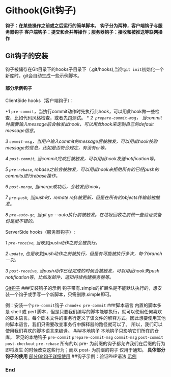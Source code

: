 # Githook(Git钩子)
**钩子：在某些操作之前或之后运行的简单脚本。**
**钩子分为两种，客户端钩子与服务器钩子**
**客户端钩子：提交和合并等操作；服务器钩子：接收和被推送等联网操作**

## Git钩子的安装

钩子被储存在Git目录下的hooks子目录下（.git/hooks),当你`git init`初始化一个新库时，git会自动生成一些示例脚本。
#### 部分示例钩子
ClientSide hooks（客户端钩子）：

*1 `pre-commit`，当执行commit动作时先执行此hook，可以用此hook做一些检查，比如代码风格检查，或者先跑测试。
*
*2` prepare-commit-msg`， 当commit时需要输入message前会触发此hook，可以用此hook来定制自己的default message信息*。

*3 `commit-msg`，当用户输入commit的message后被触发，可以用此hook校验message的信息，比如是否符合规定，有没有cr等。*

*4 `post-commit`, 当commit完成后被触发，可以用此hook发送notification等。*

*5 `pre-rebase`, rebase之前会被触发，可以用此hook来拒绝所有的已经push的commits进行rebase操作。*

*6 `post-merge`, 当merge成功后，会触发此hook。*

*7 `pre-push`, 当push时，remote refs被更新，但是在所有的objects传输前被触发。*

*8 `pre-auto-gc`, 当git gc --auto执行前被触发。在垃圾回收之前做一些验证或备份是挺不错的。*

ServerSide hooks（服务器钩子）:

*1 `pre-receive`, 当收到push动作之前会被执行。*

*2 `update`, 也是收到push动作之前被执行，但是有可能被执行多次，每个branch一次。*

*3 `post-receive`, 当push动作已经完成的时候会被触发，可以用此hook来push notification等，比如发邮件，通知持续构建服务器等。*

[Git钩子](http://https://www.git-scm.com/book/zh/v2/%E8%87%AA%E5%AE%9A%E4%B9%89-Git-Git-%E9%92%A9%E5%AD%90 "Git钩子")
###安装钩子的示例
钩子带有.simple的扩展名是不能默认执行的，想安装一个钩子或手写一个新脚本，只需删除.simple即可。

例：安装一个`pre-commit`钩子
`chmod+x pre-commit`
###脚本语言
内置的脚本多是 shell 或 perl 脚本，但是只要我们编写的脚本能够执行，就可以使用任何喜欢的脚本语言。每个脚本文件的事务行定义了该文件的解释方式。因此想要使用其他的脚本语言，我们只需要改变事务行中解释器的路径就可以了。
所以，我们可以使用我们喜欢的脚本语言来编译。
###本地钩子
本地钩子只影响它们所在的仓库。
常见的本地钩子
`pre-commit`
`prepare-commit-msg`
`commit-msg`
`post-commit`
`post-checkout`
`pre-rebase`
所有的以 pre- 为前缀的钩子都允许我们在后缀的行为 即将发生 的时候改变这些行为；而以 post- 为前缀的钩子 仅用于通知。
**具体部分钩子的使用**
[部分Git钩子详细使用](http://http://malcolmyu.github.io/malnote/2015/10/16/Git-Hooks/#%E5%AE%89%E8%A3%85%E9%92%A9%E5%AD%90 "部分Git钩子详细使用")
##钩子示例：验证PHP语法
[示例](http://https://blog.csdn.net/culi4814/article/details/108342453?ops_request_misc=%257B%2522request%255Fid%2522%253A%2522160656183719721942251893%2522%252C%2522scm%2522%253A%252220140713.130102334.pc%255Fall.%2522%257D&request_id=160656183719721942251893&biz_id=0&utm_medium=distribute.pc_search_result.none-task-blog-2~all~first_rank_v2~rank_v28_p-3-108342453.pc_first_rank_v2_rank_v28p&utm_term=%E5%AE%89%E8%A3%85git%E9%92%A9%E5%AD%90 "示例")
### End
